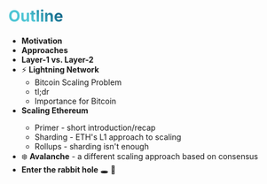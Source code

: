 # Outline

- **Motivation**
- **Approaches**
- **Layer-1 vs. Layer-2**
- ⚡️ **Lightning Network**
  - Bitcoin Scaling Problem
  - tl;dr
  - Importance for Bitcoin
- <logos-ethereum-color /> **Scaling Ethereum**
  - Primer - short introduction/recap
  - Sharding - ETH's L1 approach to scaling
  - Rollups - sharding isn't enough
- ❄️ **Avalanche** - a different scaling approach based on consensus
- **Enter the rabbit hole** 🕳 🐇

<style>
h1 {
  background-color: #2B90B6;
  background-image: linear-gradient(45deg, #4EC5D4 10%, #146b8c 20%);
  background-size: 100%;
  -webkit-background-clip: text;
  -moz-background-clip: text;
  -webkit-text-fill-color: transparent;
  -moz-text-fill-color: transparent;
}
</style>